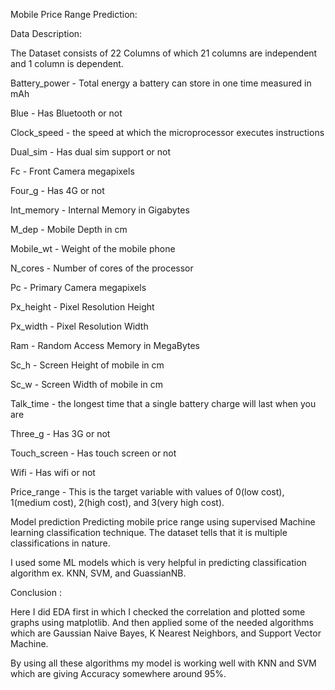 Mobile Price Range Prediction:


Data Description:

The Dataset consists of 22 Columns of which 21 columns are independent and 1 column is dependent.

Battery_power - Total energy a battery can store in one time measured in mAh

Blue - Has Bluetooth or not

Clock_speed - the speed at which the microprocessor executes instructions

Dual_sim - Has dual sim support or not

Fc - Front Camera megapixels

Four_g - Has 4G or not

Int_memory - Internal Memory in Gigabytes

M_dep - Mobile Depth in cm

Mobile_wt - Weight of the mobile phone

N_cores - Number of cores of the processor

Pc - Primary Camera megapixels

Px_height - Pixel Resolution Height

Px_width - Pixel Resolution Width

Ram - Random Access Memory in MegaBytes

Sc_h - Screen Height of mobile in cm

Sc_w - Screen Width of mobile in cm

Talk_time - the longest time that a single battery charge will last when you are

Three_g - Has 3G or not

Touch_screen - Has touch screen or not

Wifi - Has wifi or not

Price_range - This is the target variable with values of 0(low cost), 1(medium cost), 2(high cost), and 3(very high cost).

Model prediction
Predicting mobile price range using supervised Machine learning classification technique. The dataset tells that it is multiple classifications in nature.

I used some ML models which is very helpful in predicting classification algorithm ex. KNN, SVM, and GuassianNB.

Conclusion :


Here I did EDA first in which I checked the correlation and plotted some graphs using matplotlib. And then applied some of the needed algorithms which are Gaussian Naive Bayes, K Nearest Neighbors, and Support Vector Machine.

By using all these algorithms my model is working well with KNN and SVM which are giving Accuracy somewhere around 95%.
